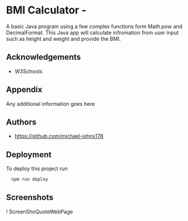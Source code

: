 # BMI Calculator  - 

A basic Java program using a few complex functions form Math.pow and DecimalFormat. This Java app will calculate infromation from user input such as height and weight and provide the BMI. 

## Acknowledgements
 

- W3Schools
## Appendix

Any additional information goes here


## Authors

- https://github.com/michael-johns178


## Deployment

To deploy this project run

```bash
  npm run deploy
```


## Screenshots

! ScreenShoQuoteWebPage 


